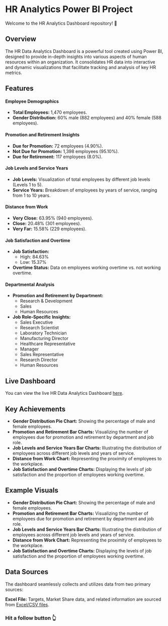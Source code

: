 
# HR Analytics Power BI Project

Welcome to the HR Analytics Dashboard repository! 🚀

## Overview
The HR Data Analytics Dashboard is a powerful tool created using Power BI, designed to provide in-depth insights into various aspects of human resources within an organization. It consolidates HR data into interactive and dynamic visualizations that facilitate tracking and analysis of key HR metrics.

## Features
#### Employee Demographics
- **Total Employees:** 1,470 employees.
- **Gender Distribution:** 60% male (882 employees) and 40% female (588 employees).

#### Promotion and Retirement Insights
- **Due for Promotion:** 72 employees (4.90%).
- **Not Due for Promotion:** 1,398 employees (95.10%).
- **Due for Retirement:** 117 employees (8.0%).

#### Job Levels and Service Years
- **Job Levels:** Visualization of total employees by different job levels (Levels 1 to 5).
- **Service Years:** Breakdown of employees by years of service, ranging from 1 to 10 years.

#### Distance from Work
- **Very Close:** 63.95% (940 employees).
- **Close:** 20.48% (301 employees).
- **Very Far:** 15.58% (229 employees).

#### Job Satisfaction and Overtime
- **Job Satisfaction:**
  - High: 84.63%
  - Low: 15.37%
- **Overtime Status:** Data on employees working overtime vs. not working overtime.

#### Departmental Analysis
- **Promotion and Retirement by Department:**
  - Research & Development
  - Sales
  - Human Resources
- **Job Role-Specific Insights:**
  - Sales Executive
  - Research Scientist
  - Laboratory Technician
  - Manufacturing Director
  - Healthcare Representative
  - Manager
  - Sales Representative
  - Research Director
  - Human Resources

## Live Dashboard
You can view the live HR Data Analytics Dashboard [here](https://app.powerbi.com/reportEmbed?reportId=0c8cffe1-f5ae-49ce-9afb-b4837ef12a40&autoAuth=true&ctid=da6b8e5b-b111-4ee7-8826-33808fed6472).

## Key Achievements
- **Gender Distribution Pie Chart:** Showing the percentage of male and female employees.
- **Promotion and Retirement Bar Charts:** Visualizing the number of employees due for promotion and retirement by department and job role.
- **Job Levels and Service Years Bar Charts:** Illustrating the distribution of employees across different job levels and years of service.
- **Distance from Work Chart:** Representing the proximity of employees to the workplace.
- **Job Satisfaction and Overtime Charts:** Displaying the levels of job satisfaction and the proportion of employees working overtime.

## Example Visuals
- **Gender Distribution Pie Chart:** Showing the percentage of male and female employees.
- **Promotion and Retirement Bar Charts:** Visualizing the number of employees due for promotion and retirement by department and job role.
- **Job Levels and Service Years Bar Charts:** Illustrating the distribution of employees across different job levels and years of service.
- **Distance from Work Chart:** Representing the proximity of employees to the workplace.
- **Job Satisfaction and Overtime Charts:** Displaying the levels of job satisfaction and the proportion of employees working overtime.


## Data Sources
The dashboard seamlessly collects and utilizes data from two primary sources:

**Excel File:** Targets, Market Share data, and related information are sourced from [Excel/CSV files](https://github.com/Jashwxnth/Power-BI-Project/blob/main/HR%20Analytics%20Data.xlsx).

### Hit a follow button 👆

